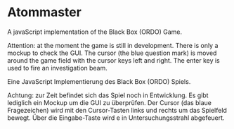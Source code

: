 # Atommaster
A javaScript implementation of the Black Box (ORDO) Game.

Attention: at the moment the game is still in development. 
There is only a mockup to check the GUI. The cursor (the 
blue question mark) is moved around the game field with 
the cursor keys left and right. The enter key is used to 
fire an investigation beam.

Eine JavaScript Implementierung des Black Box (ORDO) Spiels.

Achtung: zur Zeit befindet sich das Spiel noch in Entwicklung. 
Es gibt lediglich ein Mockup um die GUI zu überprüfen. Der 
Cursor (das blaue Fragezeichen) wird mit den Cursor-Tasten links 
und rechts um das Spielfeld bewegt. Über die Eingabe-Taste wird e
in Untersuchungsstrahl abgefeuert.

